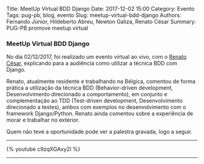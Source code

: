 Title: MeetUp Virtual BDD Django
Date: 2017-12-02 15:00
Category: Evento
Tags: pug-pb, blog, evento
Slug: meetup-virtual-bdd-django
Authors: Fernando Júnior, Hildeberto Abreu, Newton Galiza, Renato César
Summary: PUG-PB promove meetup virtual 

### MeetUp Virtual BDD Django

No dia 02/12/2017, foi realizado um evento virtual ao vivo, com o [Renato 
César](https://linkedin.com/in/renatocesarlira), explicando para a audiência 
como utilizar a técnica BDD com Django. 

Renato, atualmente residente e trabalhando na Bélgica, comentou de forma 
prática a utilização da técnica BDD (Behavior-driven development, 
Desenvolvimento direcionado a comportamento), em conjunto e complementação 
ao TDD (Test-driven development, Desenvolvimento direcionado a testes), ambos 
com exemplos no desenvolvimento com o framework Django/Python. Renato ainda 
comentou sobre a experiência de morar e trabalhar no exterior.

Quem não teve a oportunidade pode ver a palestra gravada, logo a seguir. 

--------------------------------------------------

{% youtube c9zqXGAxy2I %}

--------------------------------------------------
